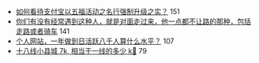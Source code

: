 - [如何看待支付宝以五福活动之名行强制升级之实？](https://www.v2ex.com/t/637656) 151
- [你们有没有经常遇到这种人，就是对面走过来，他一点都不让路的那种，包括走路或者骑车](https://www.v2ex.com/t/637676) 141
- [个人网站，一年做到日活跃八千人算什么水平？](https://www.v2ex.com/t/637686) 107
- [十八线小县城 7k, 相当于一线的多少 k🤔](https://www.v2ex.com/t/637814) 79